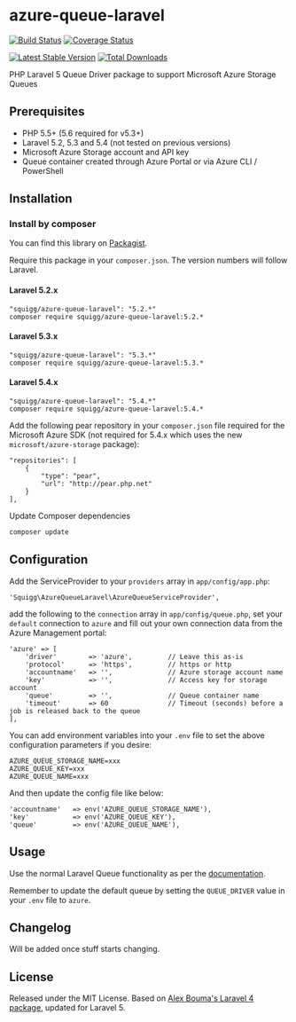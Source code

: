 azure-queue-laravel
=============

[![Build Status](https://travis-ci.org/squigg/azure-queue-laravel.png?branch=master)](https://travis-ci.org/squigg/azure-queue-laravel)
[![Coverage Status](https://coveralls.io/repos/github/squigg/azure-queue-laravel/badge.svg?branch=master)](https://coveralls.io/github/squigg/azure-queue-laravel?branch=master)

[![Latest Stable Version](https://poser.pugx.org/squigg/azure-queue-laravel/v/stable.png)](https://packagist.org/packages/squigg/azure-queue-laravel)
[![Total Downloads](https://poser.pugx.org/squigg/azure-queue-laravel/downloads.png)](https://packagist.org/packages/squigg/azure-queue-laravel)

PHP Laravel 5 Queue Driver package to support Microsoft Azure Storage Queues

## Prerequisites

- PHP 5.5+ (5.6 required for v5.3+)
- Laravel 5.2, 5.3 and 5.4 (not tested on previous versions)
- Microsoft Azure Storage account and API key
- Queue container created through Azure Portal or via Azure CLI / PowerShell

## Installation

### Install by composer
You can find this library on [Packagist](https://packagist.org/packages/squigg/azure-queue-laravel).

Require this package in your `composer.json`. The version numbers will follow Laravel.
#### Laravel 5.2.x
	"squigg/azure-queue-laravel": "5.2.*"
	composer require squigg/azure-queue-laravel:5.2.* 
#### Laravel 5.3.x
    "squigg/azure-queue-laravel": "5.3.*"
    composer require squigg/azure-queue-laravel:5.3.*
#### Laravel 5.4.x
    "squigg/azure-queue-laravel": "5.4.*"
    composer require squigg/azure-queue-laravel:5.4.*
    
Add the following pear repository in your `composer.json` file required for the Microsoft Azure SDK
(not required for 5.4.x which uses the new `microsoft/azure-storage` package):
  
    "repositories": [
        {
            "type": "pear",
            "url": "http://pear.php.net"
        }
    ],
    
Update Composer dependencies

```sh
composer update
```

## Configuration
Add the ServiceProvider to your `providers` array in `app/config/app.php`:

	'Squigg\AzureQueueLaravel\AzureQueueServiceProvider',

add the following to the `connection` array in `app/config/queue.php`, set your `default` connection to `azure` and
fill out your own connection data from the Azure Management portal:

	'azure' => [
        'driver'        => 'azure',         // Leave this as-is
        'protocol'      => 'https',         // https or http
        'accountname'   => '',              // Azure storage account name
        'key'           => '',              // Access key for storage account
        'queue'         => '',              // Queue container name
        'timeout'       => 60               // Timeout (seconds) before a job is released back to the queue
    ],

You can add environment variables into your `.env` file to set the above configuration parameters if you desire:
    
    AZURE_QUEUE_STORAGE_NAME=xxx
    AZURE_QUEUE_KEY=xxx
    AZURE_QUEUE_NAME=xxx

And then update the config file like below:
    
    'accountname'   => env('AZURE_QUEUE_STORAGE_NAME'),   
    'key'           => env('AZURE_QUEUE_KEY'),   
    'queue'         => env('AZURE_QUEUE_NAME'),   

## Usage
Use the normal Laravel Queue functionality as per the [documentation](http://laravel.com/docs/queues).

Remember to update the default queue by setting the `QUEUE_DRIVER` value in your `.env` file to `azure`.

## Changelog
Will be added once stuff starts changing.

## License
Released under the MIT License. Based on [Alex Bouma's Laravel 4 package](https://github.com/stayallive/laravel-azure-blob-queue), updated for Laravel 5.
